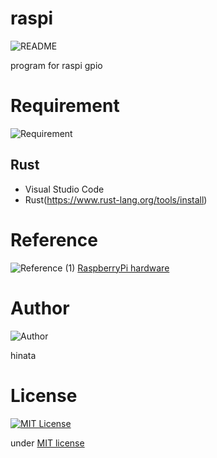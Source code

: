 # raspi
![README](https://img.shields.io/badge/raspi-Readme-orange)

program for raspi gpio

# Requirement
![Requirement](https://img.shields.io/badge/Requirement-Development%20environment-orange)

## Rust
- Visual Studio Code
- Rust(https://www.rust-lang.org/tools/install)

# Reference
![Reference](https://img.shields.io/badge/Reference-document-orange)
(1) [RaspberryPi hardware](https://www.raspberrypi.org/documentation/hardware/raspberrypi/)

# Author
![Author](https://img.shields.io/badge/Author-hinata-orange)

hinata

# License
[![MIT License](http://img.shields.io/badge/license-MIT-blue.svg?style=flat)](LICENSE)

under [MIT license](https://en.wikipedia.org/wiki/MIT_License)
